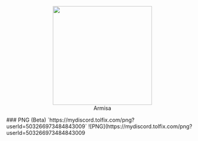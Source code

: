 <p align="center">
  <img width="260" src="https://cdn.discordapp.com/attachments/873608981602517022/873914247451668520/giphy.gif">
  <br/>
  Armisa
</p>
### PNG (Beta)
`https://mydiscord.tolfix.com/png?userId=503266973484843009`
![PNG](https://mydiscord.tolfix.com/png?userId=503266973484843009
